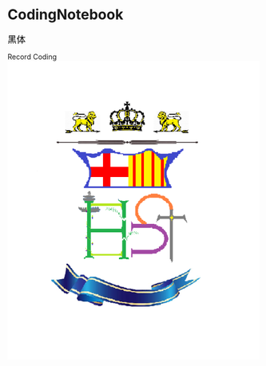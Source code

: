 # CodingNotebook
<font color=black size=4 face="黑体">黑体</font>

Record Coding
![image](https://github.com/harrytsz/CodingNotebook/blob/master/Pictures/PIC.PNG)
